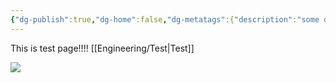 ```yaml
---
{"dg-publish":true,"dg-home":false,"dg-metatags":{"description":"some description","og:title":"This is test page","og:image":"https://raw.githubusercontent.com/konnta0/blog2/refs/heads/main/konnta0.jpg","twitter:card":"summary","twitter:title":"This is test page","twitter:image":"https://raw.githubusercontent.com/konnta0/blog2/refs/heads/main/konnta0.jpg","twitter:site":"@konnta0"},"permalink":"/Engineering/Test/","metatags":{"description":"some description","og:title":"This is test page","og:image":"https://raw.githubusercontent.com/konnta0/blog2/refs/heads/main/konnta0.jpg","twitter:card":"summary","twitter:title":"This is test page","twitter:image":"https://raw.githubusercontent.com/konnta0/blog2/refs/heads/main/konnta0.jpg","twitter:site":"@konnta0"},"dgPassFrontmatter":true,"created":"2025-01-06T17:05:25.848+09:00"}
---
```


This is test page!!!!
[[Engineering/Test\|Test]]

![](/img/user/Engineering/Test.png)